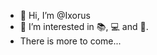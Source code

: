 - 👋 Hi, I’m @Ixorus
- 👀 I’m interested in :books:, :computer: and :pizza:.
- There is more to come...

<!---
Ixorus/Ixorus is a ✨ special ✨ repository because its `README.md` (this file) appears on your GitHub profile.
You can click the Preview link to take a look at your changes.
--->
